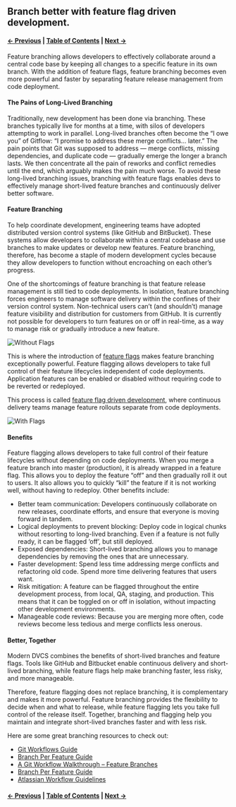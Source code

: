 ## Branch better with feature flag driven development.

#### [← Previous](./5%20-%20Best%20Practices.md) | [Table of Contents](./README.md) | [Next →](7%20-%20Blue-Green%20Deployments.md)

Feature branching allows developers to effectively collaborate around a central code base by keeping all changes to a specific feature in its own branch. With the addition of feature flags, feature branching becomes even more powerful and faster by separating feature release management from code deployment.

#### The Pains of Long-Lived Branching
Traditionally, new development has been done via branching. These branches typically live for months at a time, with silos of developers attempting to work in parallel. Long-lived branches often become the “I owe you” of Gitflow: “I promise to address these merge conflicts… later.” The pain points that Git was supposed to address — merge conflicts, missing dependencies, and duplicate code — gradually emerge the longer a branch lasts. We then concentrate all the pain of reworks and conflict remedies until the end, which arguably makes the pain much worse. To avoid these long-lived branching issues, branching with feature flags enables devs to effectively manage short-lived feature branches and continuously deliver better software.

#### Feature Branching
To help coordinate development, engineering teams have adopted distributed version control systems (like GitHub and BitBucket). These systems allow developers to collaborate within a central codebase and use branches to make updates or develop new features. Feature branching, therefore, has become a staple of modern development cycles because they allow developers to function without encroaching on each other’s progress.

One of the shortcomings of feature branching is that feature release management is still tied to code deployments. In isolation, feature branching forces engineers to manage software delivery within the confines of their version control system. Non-technical users can’t (and shouldn’t) manage feature visibility and distribution for customers from GitHub. It is currently not possible for developers to turn features on or off in real-time, as a way to manage risk or gradually introduce a new feature.

![Without Flags](https://featureflags.io/wp-content/uploads/2018/03/featurebranchingwithout.jpg "Feature Branching Without Flags")

This is where the introduction of [feature flags](https://launchdarkly.com/featureflags.html) makes feature branching exceptionally powerful. Feature flagging allows developers to take full control of their feature lifecycles independent of code deployments. Application features can be enabled or disabled without requiring code to be reverted or redeployed.

This process is called [feature flag driven development](http://blog.launchdarkly.com/feature-flag-driven-development/), where continuous delivery teams manage feature rollouts separate from code deployments.

![With Flags](https://featureflags.io/wp-content/uploads/2018/03/featurebranchingwithflags.jpg "Feature Branching With Flags")

#### Benefits
Feature flagging allows developers to take full control of their feature lifecycles without depending on code deployments. When you merge a feature branch into master (production), it is already wrapped in a feature flag. This allows you to deploy the feature “off” and then gradually roll it out to users. It also allows you to quickly “kill” the feature if it is not working well, without having to redeploy. Other benefits include:

* Better team communication: Developers continuously collaborate on new releases, coordinate efforts, and ensure that everyone is moving forward in tandem.
* Logical deployments to prevent blocking: Deploy code in logical chunks without resorting to long-lived branching. Even if a feature is not fully ready, it can be flagged ‘off’, but still deployed.
* Exposed dependencies: Short-lived branching allows you to manage dependencies by removing the ones that are unnecessary.
* Faster development: Spend less time addressing merge conflicts and refactoring old code. Spend more time delivering features that users want.
* Risk mitigation: A feature can be flagged throughout the entire development process, from local, QA, staging, and production. This means that it can be toggled on or off in isolation, without impacting other development environments.
* Manageable code reviews: Because you are merging more often, code reviews become less tedious and merge conflicts less onerous.

####  Better, Together
Modern DVCS combines the benefits of short-lived branches and feature flags. Tools like GitHub and Bitbucket enable continuous delivery and short-lived branching, while feature flags help make branching faster, less risky, and more manageable.

Therefore, feature flagging does not replace branching, it is complementary and makes it more powerful. Feature branching provides the flexibility to decide when and what to release, while feature flagging lets you take full control of the release itself. Together, branching and flagging help you maintain and integrate short-lived branches faster and with less risk.

Here are some great branching resources to check out:
* [Git Workflows Guide](https://www.toptal.com/git/git-workflows-for-pros-a-good-git-guide)
* [Branch Per Feature Guide](https://dev.acquia.com/blog/pragmatic-guide-branch-feature-git-branching-strategy)
* [A Git Workflow Walkthrough – Feature Branches](https://bocoup.com/weblog/git-workflow-walkthrough-feature-branches)
* [Branch Per Feature Guide](https://dev.acquia.com/blog/pragmatic-guide-branch-feature-git-branching-strategy)
* [Atlassian Workflow Guidelines](https://www.atlassian.com/git/tutorials/comparing-workflows/centralized-workflow)

#### [← Previous](./5%20-%20Best%20Practices.md) | [Table of Contents](./README.md) | [Next →](7%20-%20Blue-Green%20Deployments.md)
